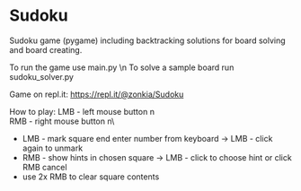 # Sudoku
Sudoku game (pygame) including backtracking solutions for board solving and board creating.

To run the game use main.py \n
To solve a sample board run sudoku_solver.py

Game on repl.it:
https://repl.it/@zonkia/Sudoku

How to play:
LMB - left mouse button n\
RMB - right mouse button n\
- LMB - mark square end enter number from keyboard -> LMB - click again to unmark
- RMB - show hints in chosen square -> LMB - click to choose hint or click RMB cancel
- use 2x RMB to clear square contents
